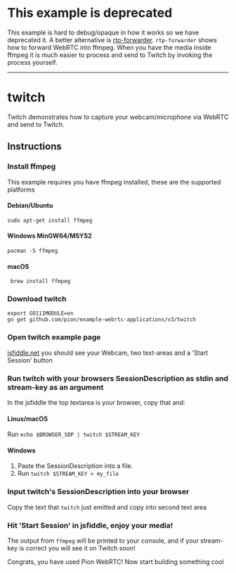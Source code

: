 # This example is deprecated

This example is hard to debug/opaque in how it works so we have deprecated it.
A better alternative is [rtp-forwarder](https://github.com/pion/webrtc/tree/master/examples/rtp-forwarder#twitchrtmp).
`rtp-forwarder` shows how to forward WebRTC into ffmpeg. When you have the media inside
ffmpeg it is much easier to process and send to Twitch by invoking the process yourself.

------

# twitch
Twitch demonstrates how to capture your webcam/microphone via WebRTC and send to Twitch.

## Instructions
### Install ffmpeg
This example requires you have ffmpeg installed, these are the supported platforms
#### Debian/Ubuntu
`sudo apt-get install ffmpeg`
#### Windows MinGW64/MSYS2
`pacman -S ffmpeg`
#### macOS
` brew install ffmpeg`

### Download twitch
```
export GO111MODULE=on
go get github.com/pion/example-webrtc-applications/v3/twitch
```

### Open twitch example page
[jsfiddle.net](https://jsfiddle.net/cqavdpj8/1/) you should see your Webcam, two text-areas and a 'Start Session' button

### Run twitch with your browsers SessionDescription as stdin and stream-key as an argument
In the jsfiddle the top textarea is your browser, copy that and:
#### Linux/macOS
Run `echo $BROWSER_SDP | twitch $STREAM_KEY`
#### Windows
1. Paste the SessionDescription into a file.
1. Run `twitch $STREAM_KEY < my_file`

### Input twitch's SessionDescription into your browser
Copy the text that `twitch` just emitted and copy into second text area

### Hit 'Start Session' in jsfiddle, enjoy your media!
The output from `ffmpeg` will be printed to your console, and if your stream-key is correct you will see it on Twitch soon!

Congrats, you have used Pion WebRTC! Now start building something cool
